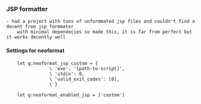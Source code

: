 ### JSP formatter
    - had a project with tons of unformmated jsp files and couldn't find a decent free jsp formmater
        with minimal dependecies so made this, it is far from perfect but it works decently well

#### Settings for neoformat

```
    let g:neoformat_jsp_custom = {
                \ 'exe': '[path-to-script]',
                \ 'stdin': 0,
                \ 'valid_exit_codes': [0],
                \ }

    let g:neoformat_enabled_jsp = ['custom']
```

        
